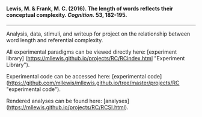 #### Lewis, M. & Frank, M. C. (2016). The length of words reflects their conceptual complexity. *Cognition.* 53, 182-195.

-----

Analysis, data, stimuli, and writeup for project on the relationship between word length and referential complexity. 

All experimental paradigms can be viewed directly here: [experiment library] (https://mllewis.github.io/projects/RC/RCindex.html "Experiment Library"). 

Experimental code can be accessed here: [experimental code] (https://github.com/mllewis/mllewis.github.io/tree/master/projects/RC "experimental code").

Rendered analyses can be found here: [analyses] (https://mllewis.github.io/projects/RC/RCSI.html).
